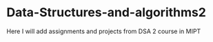 # Data-Structures-and-algorithms2
Here I will add assignments and projects from DSA 2 course in MIPT
